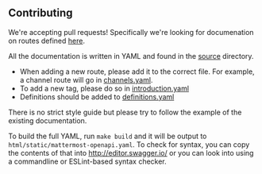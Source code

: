 ## Contributing

We're accepting pull requests! Specifically we're looking for documenation on routes defined [here](https://github.com/mattermost/platform/tree/master/api).

All the documentation is written in YAML and found in the [source](https://github.com/mattermost/mattermost-api-reference/tree/master/source) directory.

* When adding a new route, please add it to the correct file. For example, a channel route will go in [channels.yaml](https://github.com/mattermost/mattermost-api-reference/blob/master/source/channels.yaml).
* To add a new tag, please do so in [introduction.yaml](https://github.com/mattermost/mattermost-api-reference/blob/master/source/introduction.yaml)
* Definitions should be added to [definitions.yaml](https://github.com/mattermost/mattermost-api-reference/blob/master/source/definitions.yaml)

There is no strict style guide but please try to follow the example of the existing documentation.

To build the full YAML, run `make build` and it will be output to `html/static/mattermost-openapi.yaml`. To check for syntax, you can copy the contents of that into http://editor.swagger.io/ or you can look into using a commandline or ESLint-based syntax checker.
